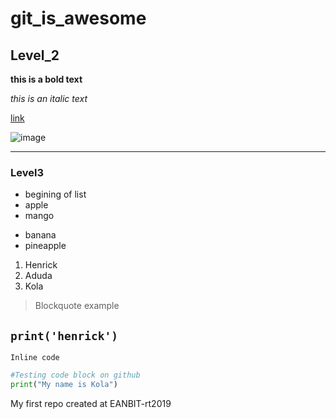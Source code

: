 # git_is_awesome
## Level_2

**this is a bold text** 

_this is an italic text_

[link](https://commonmark.org/help/)

![image](https://img.purch.com/w/660/aHR0cDovL3d3dy5saXZlc2NpZW5jZS5jb20vaW1hZ2VzL2kvMDAwLzA2NS8xNDkvb3JpZ2luYWwvYmFuYW5hcy5qcGc=)
*** 

### Level3

* begining of list
* apple
* mango 
- banana
- pineapple
1. Henrick
2. Aduda
3. Kola 
>Blockquote example

`print('henrick')`
---
`Inline code`
``` python
#Testing code block on github
print("My name is Kola")

```

My first repo created at EANBIT-rt2019
